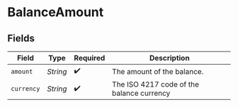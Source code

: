 # BalanceAmount


## Fields

| Field                                     | Type                                      | Required                                  | Description                               |
| ----------------------------------------- | ----------------------------------------- | ----------------------------------------- | ----------------------------------------- |
| `amount`                                  | *String*                                  | :heavy_check_mark:                        | The amount of the balance.                |
| `currency`                                | *String*                                  | :heavy_check_mark:                        | The ISO 4217 code of the balance currency |